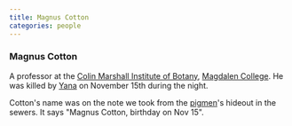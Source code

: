```yaml
---
title: Magnus Cotton
categories: people
---
```


### Magnus Cotton

A professor at the [Colin Marshall Institute of Botany](ColinMarshallInstituteOfBotany), [Magdalen College](MagdalenCollege). He was killed by [Yana](Yana) on November 15th during the night.

Cotton's name was on the note we took from the [pigmen](pigmen)'s hideout in the sewers. It says "Magnus Cotton, birthday on Nov 15".
